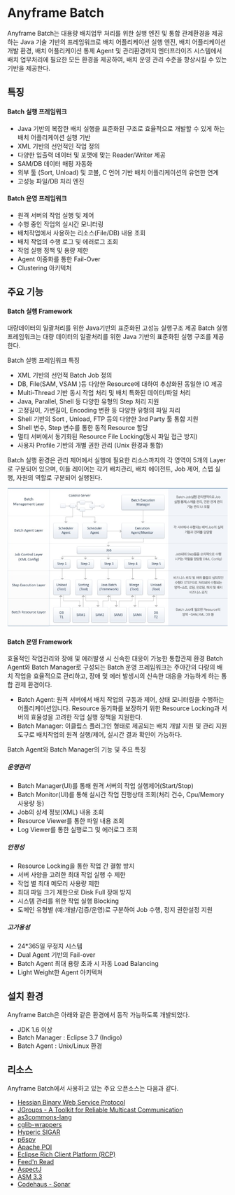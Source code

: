 Anyframe Batch
===
Anyframe Batch는 대용량 배치업무 처리를 위한 실행 엔진 및 통합 관제환경을 제공하는 Java 기술 기반의 프레임워크로 배치 어플리케이션 실행 엔진, 배치 어플리케이션 개발 환경, 배치 어플리케이션 통제 Agent 및 관리환경까지 엔터프라이즈 시스템에서 배치 업무처리에 필요한 모든 환경을 제공하여, 배치 운영 관리 수준을 향상시킬 수 있는 기반을 제공한다.

## 특징
#### Batch 실행 프레임워크
* Java 기반의 복잡한 배치 실행을 표준화된 구조로 효율적으로 개발할 수 있게 하는 배치 어플리케이션 실행 기반
* XML 기반의 선언적인 작업 정의
* 다양한 입출력 데이터 및 포맷에 맞는 Reader/Writer 제공
* SAM/DB 데이터 매핑 자동화
* 외부 툴 (Sort, Unload) 및 코볼, C 언어 기반 배치 어플리케이션의 유연한 연계
* 고성능 파일/DB 처리 엔진

#### Batch 운영 프레임워크
* 원격 서버의 작업 실행 및 제어
* 수행 중인 작업의 실시간 모니터링
* 배치작업에서 사용하는 리소스(File/DB) 내용 조회
* 배치 작업의 수행 로그 및 에러로그 조회
* 작업 실행 정책 및 용량 제한
* Agent 이중화를 통한 Fail-Over
* Clustering 아키텍처


## 주요 기능
#### Batch 실행 Framework
대량데이터의 일괄처리를 위한 Java기반의 표준화된 고성능 실행구조 제공
Batch 실행 프레임워크는 대량 데이터의 일괄처리를 위한 Java 기반의 표준화된 실행 구조를 제공한다.

Batch 실행 프레임워크 특징
* XML 기반의 선언적 Batch Job 정의
* DB, File(SAM, VSAM )등 다양한 Resource에 대하여 추상화된 동일한 IO 제공
* Multi-Thread 기반 동시 작업 처리 및 배치 특화된 데이터/파일 처리
* Java, Parallel, Shell 등 다양한 유형의 Step 처리 지원
* 고정길이, 가변길이, Encoding 변환 등 다양한 유형의 파일 처리
* Shell 기반의 Sort , Unload, FTP 등의 다양한 3rd Party 툴 통합 지원
* Shell 변수, Step 변수를 통한 동적 Resource 할당
* 멀티 서버에서 동기화된 Resource File Locking(동시 파일 접근 방지)
* 사용자 Profile 기반의 개별 권한 관리 (Unix 환경과 통합)


Batch 실행 환경은 관리 제어에서 실행에 필요한 리소스까지의 각 영역이 5개의 Layer로 구분되어 있으며, 이들 레이어는 각기 배치관리, 배치 에이전트, Job 제어, 스텝 실행, 자원의 역할로 구분되어 실행된다.

![](README_image/ct_img02.jpg)


#### Batch 운영 Framework
효율적인 작업관리와 장애 및 에러발생 시 신속한 대응이 가능한 통합관제 환경
Batch Agent와 Batch Manager로 구성되는 Batch 운영 프레임워크는 주야간의 다량의 배치 작업을 효율적으로 관리하고, 장애 및 에러 발생시의 신속한 대응을 가능하게 하는 통합 관제 환경이다.

* Batch Agent: 원격 서버에서 배치 작업의 구동과 제어, 상태 모니터링을 수행하는 어플리케이션입니다. Resource 동기화를 보장하기 위한 Resource Locking과 서버의 효율성을 고려한 작업 실행 정책을 지원한다.
* Batch Manager: 이클립스 플러그인 형태로 제공되는 배치 개발 지원 및 관리 지원 도구로 배치작업의 원격 실행/제어, 실시간 결과 확인이 가능하다.

Batch Agent와 Batch Manager의 기능 및 주요 특징

##### 운영관리
* Batch Manager(UI)를 통해 원격 서버의 작업 실행제어(Start/Stop)
* Batch Monitor(UI)를 통해 실시간 작업 진행상태 조회(처리 건수, Cpu/Memory 사용량 등)
* Job의 상세 정보(XML) 내용 조회
* Resource Viewer를 통한 파일 내용 조회
* Log Viewer를 통한 실행로그 및 에러로그 조회

##### 안정성
* Resource Locking을 통한 작업 간 결함 방지
* 서버 사양을 고려한 최대 작업 실행 수 제한
* 작업 별 최대 메모리 사용량 제한
* 최대 파일 크기 제한으로 Disk Full 장애 방지
* 시스템 관리를 위한 작업 실행 Blocking
* 도메인 유형별 (예:개발/검증/운영)로 구분하여 Job 수행, 정지 권한설정 지원

##### 고가용성
* 24*365일 무정지 시스템
* Dual Agent 기반의 Fail-over
* Batch Agent 최대 용량 초과 시 자동 Load Balancing
* Light Weight한 Agent 아키텍쳐


## 설치 환경

Anyframe Batch은 아래와 같은 환경에서 동작 가능하도록 개발되었다.

* JDK 1.6 이상
* Batch Manager : Eclipse 3.7 (Indigo)
* Batch Agent : Unix/Linux 환경


## 리소스

Anyframe Batch에서 사용하고 있는 주요 오픈소스는 다음과 같다.
* <a href="http://hessian.caucho.com/">Hessian Binary Web Service Protocol</a> 
* <a href="http://www.jgroups.org/index.html/">JGroups - A Toolkit for Reliable Multicast Communication</a> 
* <a href="https://github.com/AS3Commons/as3commons-lang/">as3commons-lang</a> 
* <a href="http://code.google.com/p/cglib-wrappers/">cglib-wrappers</a> 
* <a href="http://support.hyperic.com/display/SIGAR/Home">Hyperic SIGAR</a> 
* <a href="http://sourceforge.net/projects/p6spy/">p6spy</a> 
* <a href="http://poi.apache.org/">Apache POI</a> 
* <a href="http://wiki.eclipse.org/index.php/Rich_Client_Platform">Eclipse Rich Client Platform (RCP)</a> 
* <a href="http://sourceforge.net/projects/fnr/">Feed'n Read</a> 
* <a href="http://asm.objectweb.org">AspectJ</a> 
* <a href="http://poi.apache.org/">ASM 3.3</a> 
* <a href="http://www.codehaus.org/">Codehaus - Sonar</a> 


